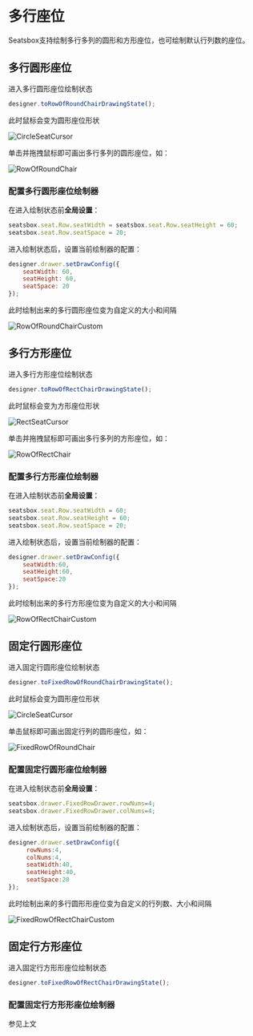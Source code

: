 
# 多行座位
Seatsbox支持绘制多行多列的圆形和方形座位，也可绘制默认行列数的座位。

## 多行圆形座位
进入多行圆形座位绘制状态
```javascript
designer.toRowOfRoundChairDrawingState();
```
此时鼠标会变为圆形座位形状

![CircleSeatCursor](http://zhoujianhui.bitbucket.org/seatsbox/circleseatcursor.png)

单击并拖拽鼠标即可画出多行多列的圆形座位，如：

![RowOfRoundChair](http://zhoujianhui.bitbucket.org/seatsbox/rowofroundchair.png)

### 配置多行圆形座位绘制器 
在进入绘制状态前**全局设置**：
```javascript
seatsbox.seat.Row.seatWidth = seatsbox.seat.Row.seatHeight = 60;
seatsbox.seat.Row.seatSpace = 20;
```

进入绘制状态后，设置当前绘制器的配置：
```javascript
designer.drawer.setDrawConfig({
    seatWidth: 60,
    seatHeight: 60,
    seatSpace: 20
});
```
此时绘制出来的多行圆形座位变为自定义的大小和间隔

![RowOfRoundChairCustom](http://zhoujianhui.bitbucket.org/seatsbox/rowofroundchair-custom.png)


## 多行方形座位
进入多行方形座位绘制状态
```javascript
designer.toRowOfRectChairDrawingState();
```
此时鼠标会变为方形座位形状

![RectSeatCursor](http://zhoujianhui.bitbucket.org/seatsbox/rectseatcursor.png)

单击并拖拽鼠标即可画出多行多列的方形座位，如：

![RowOfRectChair](http://zhoujianhui.bitbucket.org/seatsbox/rowofrectchair.png)

### 配置多行方形座位绘制器 
在进入绘制状态前**全局设置**：
```javascript
seatsbox.seat.Row.seatWidth = 60;
seatsbox.seat.Row.seatHeight = 60;
seatsbox.seat.Row.seatSpace = 20;
```

进入绘制状态后，设置当前绘制器的配置：
```javascript
designer.drawer.setDrawConfig({
    seatWidth:60,
    seatHeight:60,
    seatSpace:20
});
```
此时绘制出来的多行方形座位变为自定义的大小和间隔

![RowOfRectChairCustom](http://zhoujianhui.bitbucket.org/seatsbox/rowofrectchair-custom.png)


## 固定行圆形座位
进入固定行圆形座位绘制状态
```javascript
designer.toFixedRowOfRoundChairDrawingState();
```
此时鼠标会变为圆形座位形状

![CircleSeatCursor](http://zhoujianhui.bitbucket.org/seatsbox/circleseatcursor.png)

单击鼠标即可画出固定行列的圆形座位，如：

![FixedRowOfRoundChair](http://zhoujianhui.bitbucket.org/seatsbox/fixedrowofroundchair.png)

### 配置固定行圆形座位绘制器
在进入绘制状态前**全局设置**：
```javascript
seatsbox.drawer.FixedRowDrawer.rowNums=4;
seatsbox.drawer.FixedRowDrawer.colNums=4;
```

进入绘制状态后，设置当前绘制器的配置：
```javascript
designer.drawer.setDrawConfig({
     rowNums:4,
     colNums:4,
     seatWidth:40,
     seatHeight:40,
     seatSpace:20
});
```
此时绘制出来的多行圆形形座位变为自定义的行列数、大小和间隔

![FixedRowOfRectChairCustom](http://zhoujianhui.bitbucket.org/seatsbox/fixedrowofroundchair-custom.png)


## 固定行方形座位
进入固定行方形形座位绘制状态
```javascript
designer.toFixedRowOfRectChairDrawingState();
```

### 配置固定行方形形座位绘制器
参见上文